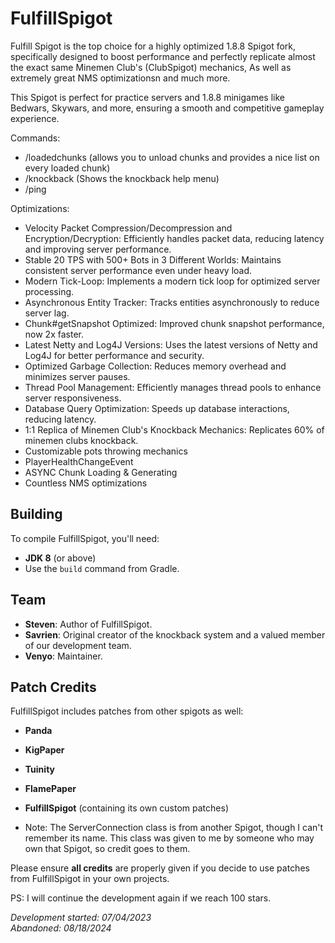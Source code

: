# FulfillSpigot

Fulfill Spigot is the top choice for a highly optimized 1.8.8 Spigot fork, specifically designed to boost performance and perfectly replicate almost the exact same Minemen Club's (ClubSpigot) mechanics, As well as extremely great NMS optimizationsn and much more.

This Spigot is perfect for practice servers and 1.8.8 minigames like Bedwars, Skywars, and more, ensuring a smooth and competitive gameplay experience.

Commands:
- /loadedchunks (allows you to unload chunks and provides a nice list on every loaded chunk)
- /knockback (Shows the knockback help menu)
- /ping

Optimizations:
- Velocity Packet Compression/Decompression and Encryption/Decryption: Efficiently handles packet data, reducing latency and improving server performance.
- Stable 20 TPS with 500+ Bots in 3 Different Worlds: Maintains consistent server performance even under heavy load.
- Modern Tick-Loop: Implements a modern tick loop for optimized server processing.
- Asynchronous Entity Tracker: Tracks entities asynchronously to reduce server lag.
- Chunk#getSnapshot Optimized: Improved chunk snapshot performance, now 2x faster.
- Latest Netty and Log4J Versions: Uses the latest versions of Netty and Log4J for better performance and security.
- Optimized Garbage Collection: Reduces memory overhead and minimizes server pauses.
- Thread Pool Management: Efficiently manages thread pools to enhance server responsiveness.
- Database Query Optimization: Speeds up database interactions, reducing latency.
- 1:1 Replica of Minemen Club's Knockback Mechanics: Replicates 60% of minemen clubs knockback.
- Customizable pots throwing mechanics
- PlayerHealthChangeEvent
- ASYNC Chunk Loading & Generating
- Countless NMS optimizations

## Building

To compile FulfillSpigot, you'll need:

- **JDK 8** (or above)
- Use the `build` command from Gradle.

## Team

- **Steven**: Author of FulfillSpigot.
- **Savrien**: Original creator of the knockback system and a valued member of our development team.
- **Venyo**: Maintainer.

## Patch Credits

FulfillSpigot includes patches from other spigots as well:

- **Panda**
- **KigPaper**
- **Tuinity**
- **FlamePaper**
- **FulfillSpigot** (containing its own custom patches)

- Note: The ServerConnection class is from another Spigot, though I can't remember its name. This class was given to me by someone who may own that Spigot, so credit goes to them.

Please ensure **all credits** are properly given if you decide to use patches from FulfillSpigot in your own projects.

PS: I will continue the development again if we reach 100 stars.

_Development started: 07/04/2023_  
_Abandoned: 08/18/2024_
